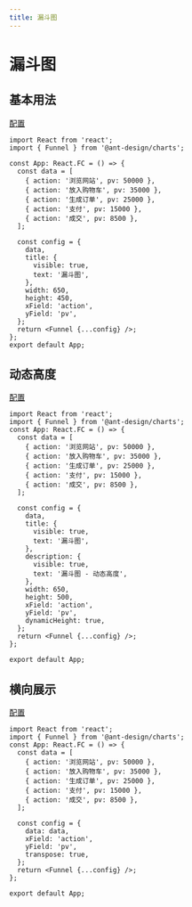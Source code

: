 ```yaml
---
title: 漏斗图
---
```


# 漏斗图

## 基本用法

<a href="https://g2plot.antv.vision/zh/examples/funnel/basic/API" target="_blank">配置</a>

```tsx
import React from 'react';
import { Funnel } from '@ant-design/charts';

const App: React.FC = () => {
  const data = [
    { action: '浏览网站', pv: 50000 },
    { action: '放入购物车', pv: 35000 },
    { action: '生成订单', pv: 25000 },
    { action: '支付', pv: 15000 },
    { action: '成交', pv: 8500 },
  ];

  const config = {
    data,
    title: {
      visible: true,
      text: '漏斗图',
    },
    width: 650,
    height: 450,
    xField: 'action',
    yField: 'pv',
  };
  return <Funnel {...config} />;
};
export default App;
```

## 动态高度

<a href="https://g2plot.antv.vision/zh/examples/funnel/basic/API" target="_blank">配置</a>

```tsx
import React from 'react';
import { Funnel } from '@ant-design/charts';
const App: React.FC = () => {
  const data = [
    { action: '浏览网站', pv: 50000 },
    { action: '放入购物车', pv: 35000 },
    { action: '生成订单', pv: 25000 },
    { action: '支付', pv: 15000 },
    { action: '成交', pv: 8500 },
  ];

  const config = {
    data,
    title: {
      visible: true,
      text: '漏斗图',
    },
    description: {
      visible: true,
      text: '漏斗图 - 动态高度',
    },
    width: 650,
    height: 500,
    xField: 'action',
    yField: 'pv',
    dynamicHeight: true,
  };
  return <Funnel {...config} />;
};

export default App;
```

## 横向展示

<a href="https://g2plot.antv.vision/zh/examples/funnel/basic/API" target="_blank">配置</a>

```tsx
import React from 'react';
import { Funnel } from '@ant-design/charts';
const App: React.FC = () => {
  const data = [
    { action: '浏览网站', pv: 50000 },
    { action: '放入购物车', pv: 35000 },
    { action: '生成订单', pv: 25000 },
    { action: '支付', pv: 15000 },
    { action: '成交', pv: 8500 },
  ];

  const config = {
    data: data,
    xField: 'action',
    yField: 'pv',
    transpose: true,
  };
  return <Funnel {...config} />;
};

export default App;
```
